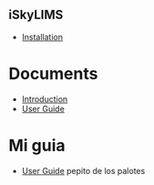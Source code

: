 iSkyLIMS 
------------
* [Installation](installation.md)

Documents
=========

* [Introduction](introduction.md)
* [User Guide](user_guide.md)

Mi guia
========
* [User Guide](user_guide.md)
pepito de los palotes

   


